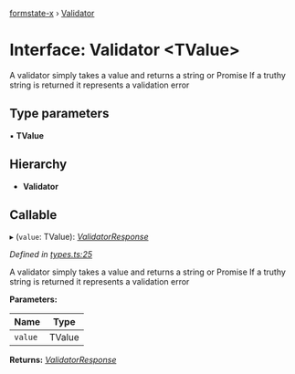 [formstate-x](../README.md) › [Validator](validator.md)

# Interface: Validator <**TValue**>

A validator simply takes a value and returns a string or Promise<string>
If a truthy string is returned it represents a validation error

## Type parameters

▪ **TValue**

## Hierarchy

* **Validator**

## Callable

▸ (`value`: TValue): *[ValidatorResponse](../README.md#validatorresponse)*

*Defined in [types.ts:25](https://github.com/qiniu/formstate-x/blob/f0b789c/src/types.ts#L25)*

A validator simply takes a value and returns a string or Promise<string>
If a truthy string is returned it represents a validation error

**Parameters:**

Name | Type |
------ | ------ |
`value` | TValue |

**Returns:** *[ValidatorResponse](../README.md#validatorresponse)*
